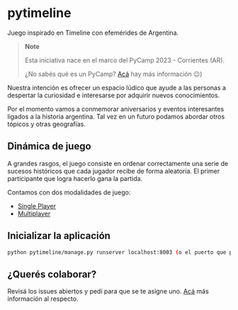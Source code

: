 # pytimeline
Juego inspirado en Timeline con efemérides de Argentina.

> **Note**
> 
> Esta iniciativa nace en el marco del PyCamp 2023 - Corrientes (AR).
> 
> ¿No sabés qué es un PyCamp? [Acá](docs/PYCAMP.md) hay más información 😉)

Nuestra intención es ofrecer un espacio lúdico que ayude a las personas a 
despertar la curiosidad e interesarse por adquirir nuevos conocimientos.

Por el momento vamos a conmemorar aniversarios y eventos interesantes ligados 
a la historia argentina. Tal vez en un futuro podamos abordar otros tópicos y 
otras geografías.

## Dinámica de juego

A grandes rasgos, el juego consiste en ordenar correctamente una serie de
sucesos históricos que cada jugador recibe de forma aleatoria. El primer
participante que logra hacerlo gana la partida.

Contamos con dos modalidades de juego:
- [Single Player](docs/SINGLEPLAYER.md)
- [Multiplayer](docs/MULTIPLAYER.md)

## Inicializar la aplicación
```bash
python pytimeline/manage.py runserver localhost:8003 (o el puerto que prefieras)
```

## ¿Querés colaborar?
Revisá los issues abiertos y pedí para que se te asigne uno. 
[Acá](docs/CONTRIBUTING.md) más información al respecto.
